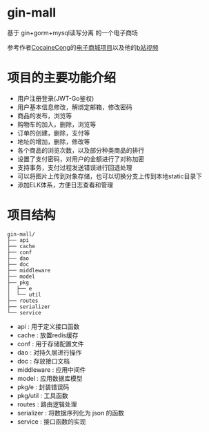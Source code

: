 # gin-mall
基于 gin+gorm+mysql读写分离 的一个电子商场

参考作者[CocaineCong](https://github.com/CocaineCong)的[电子商城项目](https://github.com/CocaineCong/gin-mall/tree/v2.1-t0)以及他的[b站视频](https://www.bilibili.com/video/BV1Zd4y1U7D8)
# 项目的主要功能介绍
* 用户注册登录(JWT-Go鉴权)
* 用户基本信息修改，解绑定邮箱，修改密码
* 商品的发布，浏览等
* 购物车的加入，删除，浏览等
* 订单的创建，删除，支付等
* 地址的增加，删除，修改等
* 各个商品的浏览次数，以及部分种类商品的排行
* 设置了支付密码，对用户的金额进行了对称加密
* 支持事务，支付过程发送错误进行回退处理
* 可以将图片上传到对象存储，也可以切换分支上传到本地static目录下
* 添加ELK体系，方便日志查看和管理

# 项目结构
    gin-mall/
    ├── api
    ├── cache
    ├── conf
    ├── dao
    ├── doc
    ├── middleware
    ├── model
    ├── pkg
    │  ├── e
    │  └── util
    ├── routes
    ├── serializer
    └── service
* api : 用于定义接口函数
* cache : 放置redis缓存
* conf : 用于存储配置文件
* dao : 对持久层进行操作
* doc : 存放接口文档
* middleware : 应用中间件
* model : 应用数据库模型
* pkg/e : 封装错误码
* pkg/util : 工具函数
* routes : 路由逻辑处理
* serializer : 将数据序列化为 json 的函数
* service : 接口函数的实现